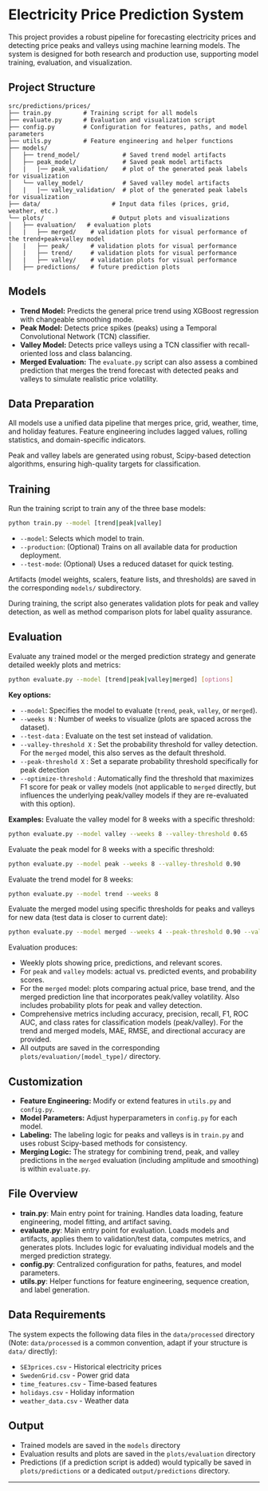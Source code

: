 # Electricity Price Prediction System

This project provides a robust pipeline for forecasting electricity prices and detecting price peaks and valleys using machine learning models. The system is designed for both research and production use, supporting model training, evaluation, and visualization.

## Project Structure

```
src/predictions/prices/
├── train.py         # Training script for all models
├── evaluate.py      # Evaluation and visualization script
├── config.py        # Configuration for features, paths, and model parameters
├── utils.py         # Feature engineering and helper functions
├── models/
│   ├── trend_model/            # Saved trend model artifacts
│   ├── peak_model/             # Saved peak model artifacts
│   |   |── peak_validation/    # plot of the generated peak labels for visualization
│   └── valley_model/           # Saved valley model artifacts
│   |   |── valley_validation/  # plot of the generated peak labels for visualization
├── data/                    # Input data files (prices, grid, weather, etc.)
└── plots/                   # Output plots and visualizations
│   ├── evaluation/   # evaluation plots
│   |   ├── merged/    # validation plots for visual performance of the trend+peak+valley model
│   |   ├── peak/      # validation plots for visual performance
│   |   ├── trend/     # validation plots for visual performance
│   |   ├── valley/    # validation plots for visual performance
│   ├── predictions/   # future prediction plots
```

## Models

- **Trend Model:** Predicts the general price trend using XGBoost regression with changeable smoothing mode.
- **Peak Model:** Detects price spikes (peaks) using a Temporal Convolutional Network (TCN) classifier.
- **Valley Model:** Detects price valleys using a TCN classifier with recall-oriented loss and class balancing.
- **Merged Evaluation:** The `evaluate.py` script can also assess a combined prediction that merges the trend forecast with detected peaks and valleys to simulate realistic price volatility.

## Data Preparation

All models use a unified data pipeline that merges price, grid, weather, time, and holiday features. Feature engineering includes lagged values, rolling statistics, and domain-specific indicators.

Peak and valley labels are generated using robust, Scipy-based detection algorithms, ensuring high-quality targets for classification.

## Training

Run the training script to train any of the three base models:

```bash
python train.py --model [trend|peak|valley]
```

- `--model`: Selects which model to train.
- `--production`: (Optional) Trains on all available data for production deployment.
- `--test-mode`: (Optional) Uses a reduced dataset for quick testing.

Artifacts (model weights, scalers, feature lists, and thresholds) are saved in the corresponding `models/` subdirectory.

During training, the script also generates validation plots for peak and valley detection, as well as method comparison plots for label quality assurance.

## Evaluation

Evaluate any trained model or the merged prediction strategy and generate detailed weekly plots and metrics:

```bash
python evaluate.py --model [trend|peak|valley|merged] [options]
```

**Key options:**
- `--model`: Specifies the model to evaluate (`trend`, `peak`, `valley`, or `merged`).
- `--weeks N` : Number of weeks to visualize (plots are spaced across the dataset).
- `--test-data` : Evaluate on the test set instead of validation.
- `--valley-threshold X` : Set the probability threshold for valley detection. For the `merged` model, this also serves as the default threshold.
- `--peak-threshold X` : Set a separate probability threshold specifically for peak detection
- `--optimize-threshold` : Automatically find the threshold that maximizes F1 score for peak or valley models (not applicable to `merged` directly, but influences the underlying peak/valley models if they are re-evaluated with this option).

**Examples:**
Evaluate the valley model for 8 weeks with a specific threshold:
```bash
python evaluate.py --model valley --weeks 8 --valley-threshold 0.65
```
Evaluate the peak model for 8 weeks with a specific threshold:
```bash
python evaluate.py --model peak --weeks 8 --valley-threshold 0.90
```
Evaluate the trend model for 8 weeks:
```bash
python evaluate.py --model trend --weeks 8
```
Evaluate the merged model using specific thresholds for peaks and valleys for new data (test data is closer to current date):
```bash
python evaluate.py --model merged --weeks 4 --peak-threshold 0.90 --valley-threshold 0.65 --test-data
```

Evaluation produces:
- Weekly plots showing price, predictions, and relevant scores.
- For `peak` and `valley` models: actual vs. predicted events, and probability scores.
- For the `merged` model: plots comparing actual price, base trend, and the merged prediction line that incorporates peak/valley volatility. Also includes probability plots for peak and valley detection.
- Comprehensive metrics including accuracy, precision, recall, F1, ROC AUC, and class rates for classification models (peak/valley). For the trend and merged models, MAE, RMSE, and directional accuracy are provided.
- All outputs are saved in the corresponding `plots/evaluation/[model_type]/` directory.

## Customization

- **Feature Engineering:** Modify or extend features in `utils.py` and `config.py`.
- **Model Parameters:** Adjust hyperparameters in `config.py` for each model.
- **Labeling:** The labeling logic for peaks and valleys is in `train.py` and uses robust Scipy-based methods for consistency.
- **Merging Logic:** The strategy for combining trend, peak, and valley predictions in the `merged` evaluation (including amplitude and smoothing) is within `evaluate.py`.

## File Overview

- **train.py**: Main entry point for training. Handles data loading, feature engineering, model fitting, and artifact saving.
- **evaluate.py**: Main entry point for evaluation. Loads models and artifacts, applies them to validation/test data, computes metrics, and generates plots. Includes logic for evaluating individual models and the merged prediction strategy.
- **config.py**: Centralized configuration for paths, features, and model parameters.
- **utils.py**: Helper functions for feature engineering, sequence creation, and label generation.

## Data Requirements

The system expects the following data files in the `data/processed` directory (Note: `data/processed` is a common convention, adapt if your structure is `data/` directly):

- `SE3prices.csv` - Historical electricity prices
- `SwedenGrid.csv` - Power grid data
- `time_features.csv` - Time-based features
- `holidays.csv` - Holiday information
- `weather_data.csv` - Weather data

## Output

- Trained models are saved in the `models` directory
- Evaluation results and plots are saved in the `plots/evaluation` directory
- Predictions (if a prediction script is added) would typically be saved in `plots/predictions` or a dedicated `output/predictions` directory.

---